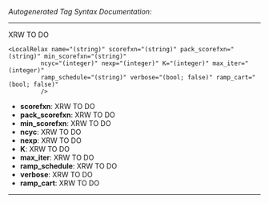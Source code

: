 _Autogenerated Tag Syntax Documentation:_

---
XRW TO DO

```
<LocalRelax name="(string)" scorefxn="(string)" pack_scorefxn="(string)" min_scorefxn="(string)"
         ncyc="(integer)" nexp="(integer)" K="(integer)" max_iter="(integer)"
         ramp_schedule="(string)" verbose="(bool; false)" ramp_cart="(bool; false)"
         />
```

-   **scorefxn**: XRW TO DO
-   **pack_scorefxn**: XRW TO DO
-   **min_scorefxn**: XRW TO DO
-   **ncyc**: XRW TO DO
-   **nexp**: XRW TO DO
-   **K**: XRW TO DO
-   **max_iter**: XRW TO DO
-   **ramp_schedule**: XRW TO DO
-   **verbose**: XRW TO DO
-   **ramp_cart**: XRW TO DO

---
